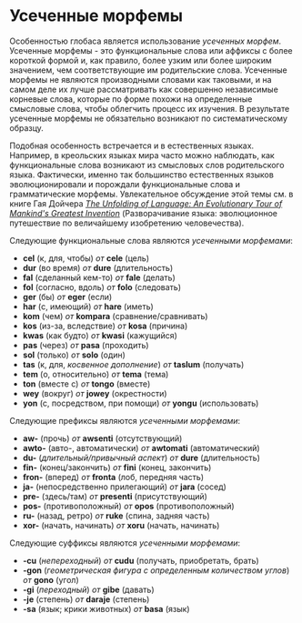 <h1>Усеченные морфемы</h1>
<p>
</p>
<p>Особенностью глобаса является использование <em>усеченных морфем</em>. Усеченные морфемы - это функциональные слова
	или аффиксы с более короткой формой и, как правило, более узким или более широким значением, чем соответствующие им
	родительские слова. Усеченные морфемы не являются производными словами как таковыми, и на самом деле их лучше
	рассматривать как совершенно независимые корневые слова, которые по форме похожи на определенные смысловые слова,
	чтобы облегчить процесс их изучения. В результате усеченные морфемы не обязательно возникают по систематическому
	образцу.</p>
<p>Подобная особенность встречается и в естественных языках. Например, в креольских языках мира часто можно наблюдать,
	как функциональные слова возникают из смысловых слов родительского языка. Фактически, именно так большинство
	естественных языков эволюционировали и порождали функциональные слова и грамматические морфемы. Увлекательное
	обсуждение этой темы см. в книге Гая Дойчера <a
		href="https://www.amazon.com/Unfolding-Language-Evolutionary-Mankinds-Invention/dp/0805080120/ref=sr_1_1"><em>The
			Unfolding of Language: An Evolutionary Tour of Mankind's Greatest Invention</em></a> (Разворачивание языка:
	эволюционное путешествие по величайшему изобретению человечества).</p>
<p>Следующие функциональные слова являются <em>усеченными морфемами</em>:</p>
<ul>
	<li><strong>cel</strong> (к, для, чтобы) <em>от</em> <strong>cele</strong> (цель)</li>
	<li><strong>dur</strong> (во время) <em>от</em> <strong>dure</strong> (длительность)</li>
	<li><strong>fal</strong> (сделанный кем-то) <em>от</em> <strong>fale</strong> (делать)</li>
	<li><strong>fol</strong> (согласно, вдоль) <em>от</em> <strong>folo</strong> (следовать)</li>
	<li><strong>ger</strong> (бы) <em>от</em> <strong>eger</strong> (если)</li>
	<li><strong>har</strong> (с, имеющий) <em>от</em> <strong>hare</strong> (иметь)</li>
	<li><strong>kom</strong> (чем) <em>от</em> <strong>kompara</strong> (сравнение/сравнивать)</li>
	<li><strong>kos</strong> (из-за, вследствие) <em>от</em> <strong>kosa</strong> (причина)</li>
	<li><strong>kwas</strong> (как будто) <em>от</em> <strong>kwasi</strong> (кажущийся)</li>
	<li><strong>pas</strong> (через) <em>от</em> <strong>pasa</strong> (проходить)</li>
	<li><strong>sol</strong> (только) <em>от</em> <strong>solo</strong> (один)</li>
	<li><strong>tas</strong> (к, для, <em>косвенное дополнение</em>) <em>от</em> <strong>taslum</strong> (получать)</li>
	<li><strong>tem</strong> (о, относительно) <em>от</em> <strong>tema</strong> (тема)</li>
	<li><strong>ton</strong> (вместе с) <em>от</em> <strong>tongo</strong> (вместе)</li>
	<li><strong>wey</strong> (вокруг) <em>от</em> <strong>jowey</strong> (окрестности)</li>
	<li><strong>yon</strong> (с, посредством, при помощи) <em>от</em> <strong>yongu</strong> (использовать)</li>
</ul>
<p>Следующие префиксы являются <em>усеченными морфемами</em>:</p>
<ul>
	<li><strong>aw-</strong> (прочь) <em>от</em> <strong>awsenti</strong> (отсутствующий)</li>
	<li><strong>awto-</strong> (авто-, автоматически) <em>от</em> <strong>awtomati</strong> (автоматический)</li>
	<li><strong>du-</strong> (<em>длительный/привычный аспект</em>) <em>от</em> <strong>dure</strong> (длительность)
	</li>
	<li><strong>fin-</strong> (конец/закончить) <em>от</em> <strong>fini</strong> (конец, закончить)</li>
	<li><strong>fron-</strong> (вперед) <em>от</em> <strong>fronta</strong> (лоб, передняя часть)</li>
	<li><strong>ja-</strong> (непосредственно прилегающий) <em>от</em> <strong>jara</strong> (сосед)</li>
	<li><strong>pre-</strong> (здесь/там) <em>от</em> <strong>presenti</strong> (присутствующий)</li>
	<li><strong>pos-</strong> (противоположный) <em>от</em> <strong>opos</strong> (противоположный)</li>
	<li><strong>ru-</strong> (назад, ретро) <em>от</em> <strong>ruke</strong> (спина, задняя часть)</li>
	<li><strong>xor-</strong> (начать, начинать) <em>от</em> <strong>xoru</strong> (начать, начинать)</li>
</ul>
<p>Следующие суффиксы являются <em>усеченными морфемами</em>:</p>
<ul>
	<li><strong>-cu</strong> (<em>непереходный</em>) <em>от</em> <strong>cudu</strong> (получать, приобретать, брать)
	</li>
	<li><strong>-gon</strong> (<em>геометрическая фигура с определенным количеством углов</em>) <em>от</em>
		<strong>gono</strong> (угол)
	</li>
	<li><strong>-gi</strong> (<em>переходный</em>) <em>от</em> <strong>gibe</strong> (давать)</li>
	<li><strong>-je</strong> (степень) <em>от</em> <strong>daraje</strong> (степень)</li>
	<li><strong>-sa</strong> (язык; крики животных) <em>от</em> <strong>basa</strong> (язык)</li>
</ul>
<p></p>
